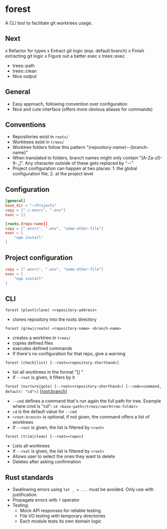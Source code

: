 # forest

A CLI tool to facilitate git worktrees usage.

## Next
x Refactor for types
x Extract git logic (esp. default branch)
    x Finish extracting git logic
x Figure out a better exec
x trees::exec
- trees::path
- trees::clean
- Nice output

## General

- Easy approach, following convention over configuration
- Nice and cute interface (offers more obvious aliases for commands)

## Conventions
- Repositories exist in `roots/`
- Worktrees exist in `trees/`
- Worktree folders follow this pattern "{repository-name}--{branch-name}"
- When translated to folders, branch names might only contain "[A-Za-z0-9\-_]". Any character outside of these gets replaced by "--"
- Project configuration can happen at two places: 1. the global configuration file; 2. at the project level

## Configuration
```config.toml
[general]
base_dir = "~/Projects"
copy = ["./.envrc", ".env"]
exec = []

[roots.{repo-name]]
copy = [".envrc", ".env", "some-other-file"]
exec = [
    "npm install"
]
```

## Project configuration
```forest.toml
copy = [".envrc", ".env", "some-other-file"]
exec = [
    "npm install"
]
```

## CLI

`forest (plant|clone) <repository-address>`
- clones repository into the roots directory

`forest (grow|create) <repository-name> <branch-name>`
- creates a worktree in `trees/`
- copies defined files
- executes defined commands
- If there's no configuration for that repo, give a warning

`forest (check|list) [--root=<repository-shorthand>]`
- list all worktrees in the format "[<root>]  <branch name>"
- if `--root` is given, it filters by it

`forest (nurture|goto) [--root=<repository-shorthand>] [--cmd=<command, default: "cd">]` [<root:branch>]
- `--cmd` defines a command that's run again the full path for tree. Example where cmd is "cd": `cd <base-path>/trees/<worktree-folder>`
- `cd` is the default value for `--cmd`
- `<root:branch>` is optional, if not given, the command offers a list of worktrees
- if `--root` is given, the list is filtered by `<root>`

`forest (trim|clean) [--root=<repo>]`
- Lists all worktrees
- if `--root` is given, the list is filtered by `<root>`
- Allows user to select the ones they want to delete
- Deletes after asking confirmation

## Rust standards

- Swallowing errors using `let _ = ...` must be avoided. Only use with justification
- Propagate errors with `?` operator
- Testing:
  - Mock API responses for reliable testing
  - File I/O testing with temporary directories
  - Each module tests its own domain logic
